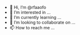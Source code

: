 - 👋 Hi, I’m @rfaaofo
- 👀 I’m interested in ...
- 🌱 I’m currently learning ...
- 💞️ I’m looking to collaborate on ...
- 📫 How to reach me ...

<!---
rfaaofo/rfaaofo is a ✨ special ✨ repository because its `README.md` (this file) appears on your GitHub profile.
You can click the Preview link to take a look at your changes.
--->
